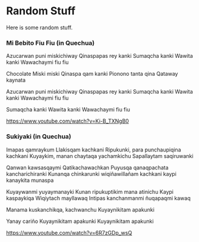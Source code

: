 # Random Stuff

Here is some random stuff.

### Mi Bebito Fiu Fiu (in Quechua)

Azucarwan puni miskichiway
Qinaspapas rey kanki
Sumaqcha kanki
Wawita kanki
Wawachaymi fiu fiu

Chocolate 
Miski miski
Qinaspa qam kanki
Pionono tanta qina
Qataway kaynata

Azucarwan puni miskichiway
Qinaspapas rey kanki
Sumaqcha kanki
Wawita kanki
Wawachaymi fiu fiu

Sumaqcha kanki
Wawita kanki
Wawachaymi fiu fiu

https://www.youtube.com/watch?v=Ki-B_TXNgB0


### Sukiyaki (in Quechua)

Imapas qamraykum
Llakisqam kachkani
Ripukunki, para punchaupiqina kachkani
Kuyaykim, manan chaytaqa yachamkichu
Sapallaytam saqiruwanki

Qanwan kawsasqaymi
Qatikachawachkan
Puyusqa qanaqpachata kancharichiranki
Kunanqa chinkarunki wiqiñawillañam kachkani
kaypi kanaykita munaspa

Kuyaywanmi yuyaymanayki
Kunan ripukuptikim mana atinichu
Kaypi kaspaykiqa
Wiqiytach mayllawaq
Intipas kanchanmanmi ñuqapaqmi kawaq

Manama kuskanchikqa, kachwanchu
Kuyaynikitam apakunki

Yanay cariño
Kuyaynikitam apakunki
Kuyaynikitam apakunki

https://www.youtube.com/watch?v=6R7zGDp_wsQ



